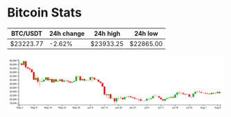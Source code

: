 # Bitcoin Stats

BTC/USDT|24h change|24h high|24h low|
|---|---|---|---|
|$23223.77|-2.62%|$23933.25|$22865.00|

<img src="./chart.svg">
